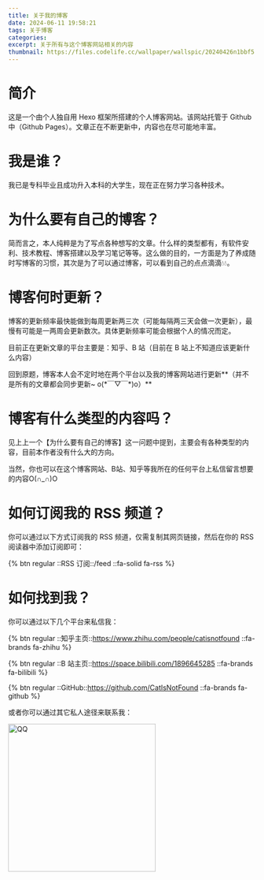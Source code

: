 ```yaml
---
title: 关于我的博客
date: 2024-06-11 19:58:21
tags: 关于博客
categories: 
excerpt: 关于所有与这个博客网站相关的内容
thumbnail: https://files.codelife.cc/wallpaper/wallspic/20240426n1bbf5.jpeg?x-oss-process=image/resize,limit_0,m_fill,w_2560,h_1440/quality,Q_92/format,webp
---
```


# 简介

这是一个由个人独自用 Hexo 框架所搭建的个人博客网站。该网站托管于 Github 中（Github Pages）。文章正在不断更新中，内容也在尽可能地丰富。


# 我是谁？

我已是专科毕业且成功升入本科的大学生，现在正在努力学习各种技术。

# 为什么要有自己的博客？

简而言之，本人纯粹是为了写点各种想写的文章。什么样的类型都有，有软件安利、技术教程、博客搭建以及学习笔记等等。这么做的目的，一方面是为了养成随时写博客的习惯，其次是为了可以通过博客，可以看到自己的点点滴滴💧💧。

# 博客何时更新？

博客的更新频率最快能做到每周更新两三次（可能每隔两三天会做一次更新），最慢有可能是一两周会更新数次。具体更新频率可能会根据个人的情况而定。

目前正在更新文章的平台主要是：知乎、B 站（目前在 B 站上不知道应该更新什么内容）

回到原题，博客本人会不定时地在两个平台以及我的博客网站进行更新**（并不是所有的文章都会同步更新~ o(\*￣▽￣\*)o）**

# 博客有什么类型的内容吗？

见上上一个【为什么要有自己的博客】这一问题中提到，主要会有各种类型的内容，目前本作者没有什么大的方向。

当然，你也可以在这个博客网站、B站、知乎等我所在的任何平台上私信留言想要的内容O(∩_∩)O

# 如何订阅我的 RSS 频道？

你可以通过以下方式订阅我的 RSS 频道，仅需复制其网页链接，然后在你的 RSS 阅读器中添加订阅即可：

{% btn regular ::RSS 订阅::/feed ::fa-solid fa-rss %}

# 如何找到我？

你可以通过以下几个平台来私信我：

{% btn regular ::知乎主页::https://www.zhihu.com/people/catisnotfound ::fa-brands fa-zhihu %}

{% btn regular ::B 站主页::https://space.bilibili.com/1896645285 ::fa-brands fa-bilibili %}

{% btn regular ::GitHub::https://github.com/CatIsNotFound ::fa-brands fa-github %}
  
或者你可以通过其它私人途径来联系我：

<img src="/images/2024/QQ.jpg" alt="QQ" width="300px">